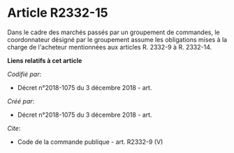 # Article R2332-15

Dans le cadre des marchés passés par un groupement de commandes, le coordonnateur désigné par le groupement assume les
obligations mises à la charge de l'acheteur mentionnées aux articles R. 2332-9 à R. 2332-14.

**Liens relatifs à cet article**

_Codifié par_:

  - Décret n°2018-1075 du 3 décembre 2018 - art.

_Créé par_:

  - Décret n°2018-1075 du 3 décembre 2018 - art.

_Cite_:

  - Code de la commande publique - art. R2332-9 (V)

